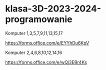 # klasa-3D-2023-2024-programowanie

Komputer 1,3,5,7,9,11,13,15,17

https://forms.office.com/e/EYYhDu6KpV

Komputer 2,4,6,8,10,12,14,16

https://forms.office.com/e/wQi3EBr4Ks
